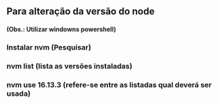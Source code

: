## Para alteração da versão do node
#### (Obs.: Utilizar windowns powershell)

### Instalar nvm (Pesquisar)
### nvm list (lista as versões instaladas)
### nvm use 16.13.3 (refere-se entre as listadas qual deverá ser usada)